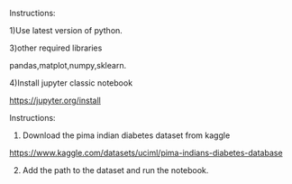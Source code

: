 Instructions:

1)Use latest version of python.

3)other required libraries

pandas,matplot,numpy,sklearn.

4)Install jupyter classic notebook

https://jupyter.org/install

Instructions:

1) Download the pima indian diabetes dataset from kaggle

https://www.kaggle.com/datasets/uciml/pima-indians-diabetes-database

2) Add the path to the dataset and run the notebook.
